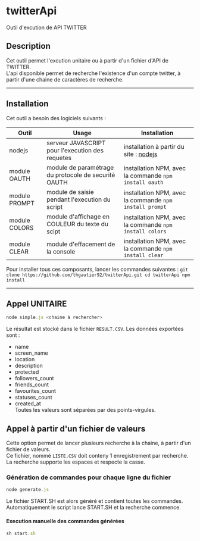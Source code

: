 # twitterApi
Outil d'excution de API TWITTER
## Description
Cet outil permet l'excution unitaire ou à partir d'un fichier d'API de TWITTER.  
L'api disponible permet de recherche l'existence d'un compte twitter, à partir d'une chaine de caractères de recherche.  
* * *
## Installation
Cet outil a besoin des logiciels suivants :  

| Outil| Usage | Installation |
|------|------|-----|
| nodejs     | serveur JAVASCRIPT pour l'execution des requetes     | installation à partir du site : [nodejs](https://nodejs.org/)    |
| module OAUTH     |  module de paramétrage du protocole de securité OAUTH    | installation NPM, avec la commande `npm install oauth`    |
| module PROMPT     | module de saisie pendant l'execution du script     | installation NPM, avec la commande `npm install prompt`     |
| module COLORS     | module d'affichage en COULEUR du texte du scipt     | installation NPM, avec la commande `npm install colors`    |
| module CLEAR     | module d'effacement de la console     | installation NPM, avec la commande `npm install clear`    |

Pour installer tous ces composants, lancer les commandes suivantes  : 
`git clone https://github.com/thgautier92/twitterApi.git
cd twitterApi
npm install`

* * *
## Appel UNITAIRE
```javascript
node simple.js <chaine à rechercher>
```
Le résultat est stocké dans le fichier `RESULT.CSV`. Les données exportées sont : 
* name
* screen_name
* location
* description
* protected
* followers_count
* friends_count
* favourites_count
* statuses_count
* created_at  
Toutes les valeurs sont séparées par des points-virgules.  

## Appel à partir d'un fichier de valeurs
Cette option permet de lancer plusieurs recherche à la chaine, à partir d'un fichier de valeurs.  
Ce fichier, nommé `LISTE.CSV` doit conteny 1 enregistrement par recherche.  
La recherche supporte les espaces et respecte la casse.

### Génération de commandes pour chaque ligne du fichier 
```javascript
node generate.js
```
Le fichier START.SH est alors généré et contient toutes les commandes.  
Automatiquement le script lance START.SH et la recherche commence.  

#### Execution manuelle des commandes générées
```javascript
sh start.sh
```
